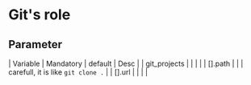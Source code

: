 # Git's role

## Parameter

| Variable     | Mandatory | default | Desc                                   |
| git_projects |           |         |                                        |
| [].path      |           |         | carefull, it is like `git clone .`     |
| [].url       |           |         |                                        |
